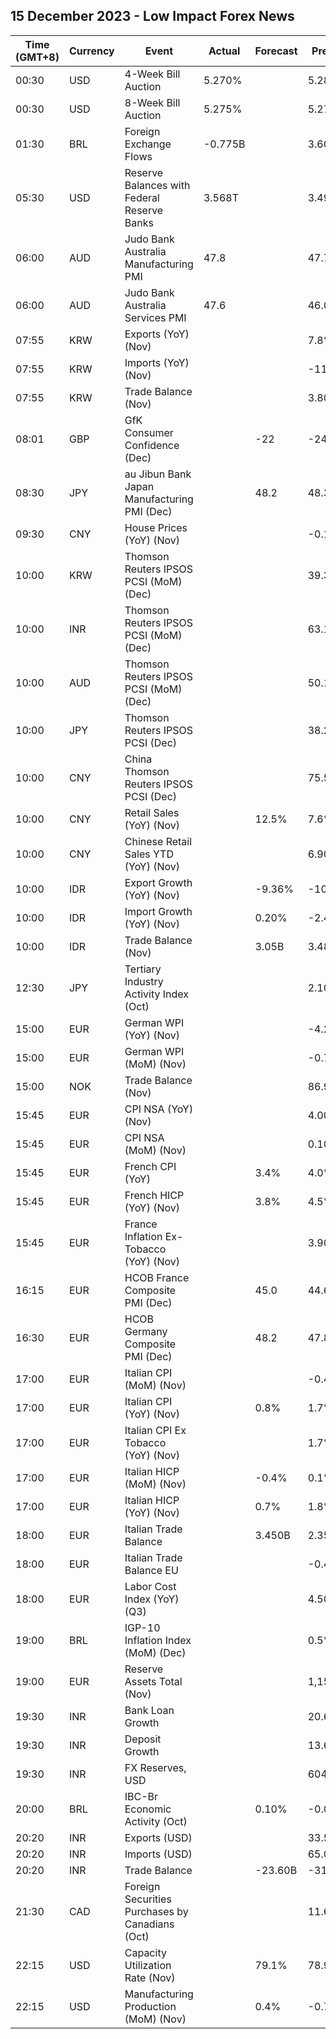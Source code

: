 ## 15 December 2023 - Low Impact Forex News

| Time (GMT+8) | Currency | Event | Actual | Forecast | Previous |
|------|----------|-------|--------|----------|----------|
| 00:30 | USD | 4-Week Bill Auction | 5.270% |  | 5.285% |
| 00:30 | USD | 8-Week Bill Auction | 5.275% |  | 5.275% |
| 01:30 | BRL | Foreign Exchange Flows | -0.775B |  | 3.609B |
| 05:30 | USD | Reserve Balances with Federal Reserve Banks | 3.568T |  | 3.497T |
| 06:00 | AUD | Judo Bank Australia Manufacturing PMI | 47.8 |  | 47.7 |
| 06:00 | AUD | Judo Bank Australia Services PMI | 47.6 |  | 46.0 |
| 07:55 | KRW | Exports (YoY) (Nov) |  |  | 7.8% |
| 07:55 | KRW | Imports (YoY) (Nov) |  |  | -11.6% |
| 07:55 | KRW | Trade Balance (Nov) |  |  | 3.80B |
| 08:01 | GBP | GfK Consumer Confidence (Dec) |  | -22 | -24 |
| 08:30 | JPY | au Jibun Bank Japan Manufacturing PMI (Dec) |  | 48.2 | 48.3 |
| 09:30 | CNY | House Prices (YoY) (Nov) |  |  | -0.1% |
| 10:00 | KRW | Thomson Reuters IPSOS PCSI (MoM) (Dec) |  |  | 39.36 |
| 10:00 | INR | Thomson Reuters IPSOS PCSI (MoM) (Dec) |  |  | 63.11 |
| 10:00 | AUD | Thomson Reuters IPSOS PCSI (MoM) (Dec) |  |  | 50.19 |
| 10:00 | JPY | Thomson Reuters IPSOS PCSI (Dec) |  |  | 38.20 |
| 10:00 | CNY | China Thomson Reuters IPSOS PCSI (Dec) |  |  | 75.58 |
| 10:00 | CNY | Retail Sales (YoY) (Nov) |  | 12.5% | 7.6% |
| 10:00 | CNY | Chinese Retail Sales YTD (YoY) (Nov) |  |  | 6.90% |
| 10:00 | IDR | Export Growth (YoY) (Nov) |  | -9.36% | -10.43% |
| 10:00 | IDR | Import Growth (YoY) (Nov) |  | 0.20% | -2.42% |
| 10:00 | IDR | Trade Balance (Nov) |  | 3.05B | 3.48B |
| 12:30 | JPY | Tertiary Industry Activity Index (Oct) |  |  | 2.10 |
| 15:00 | EUR | German WPI (YoY) (Nov) |  |  | -4.2% |
| 15:00 | EUR | German WPI (MoM) (Nov) |  |  | -0.7% |
| 15:00 | NOK | Trade Balance (Nov) |  |  | 86.9B |
| 15:45 | EUR | CPI NSA (YoY) (Nov) |  |  | 4.00% |
| 15:45 | EUR | CPI NSA (MoM) (Nov) |  |  | 0.10% |
| 15:45 | EUR | French CPI (YoY) |  | 3.4% | 4.0% |
| 15:45 | EUR | French HICP (YoY) (Nov) |  | 3.8% | 4.5% |
| 15:45 | EUR | France Inflation Ex-Tobacco (YoY) (Nov) |  |  | 3.90% |
| 16:15 | EUR | HCOB France Composite PMI (Dec) |  | 45.0 | 44.6 |
| 16:30 | EUR | HCOB Germany Composite PMI (Dec) |  | 48.2 | 47.8 |
| 17:00 | EUR | Italian CPI (MoM) (Nov) |  |  | -0.4% |
| 17:00 | EUR | Italian CPI (YoY) (Nov) |  | 0.8% | 1.7% |
| 17:00 | EUR | Italian CPI Ex Tobacco (YoY) (Nov) |  |  | 1.7% |
| 17:00 | EUR | Italian HICP (MoM) (Nov) |  | -0.4% | 0.1% |
| 17:00 | EUR | Italian HICP (YoY) (Nov) |  | 0.7% | 1.8% |
| 18:00 | EUR | Italian Trade Balance |  | 3.450B | 2.350B |
| 18:00 | EUR | Italian Trade Balance EU |  |  | -0.47B |
| 18:00 | EUR | Labor Cost Index (YoY) (Q3) |  |  | 4.50% |
| 19:00 | BRL | IGP-10 Inflation Index (MoM) (Dec) |  |  | 0.5% |
| 19:00 | EUR | Reserve Assets Total (Nov) |  |  | 1,154.15B |
| 19:30 | INR | Bank Loan Growth |  |  | 20.6% |
| 19:30 | INR | Deposit Growth |  |  | 13.6% |
| 19:30 | INR | FX Reserves, USD |  |  | 604.04B |
| 20:00 | BRL | IBC-Br Economic Activity (Oct) |  | 0.10% | -0.06% |
| 20:20 | INR | Exports (USD) |  |  | 33.57B |
| 20:20 | INR | Imports (USD) |  |  | 65.03B |
| 20:20 | INR | Trade Balance |  | -23.60B | -31.46B |
| 21:30 | CAD | Foreign Securities Purchases by Canadians (Oct) |  |  | 11.60B |
| 22:15 | USD | Capacity Utilization Rate (Nov) |  | 79.1% | 78.9% |
| 22:15 | USD | Manufacturing Production (MoM) (Nov) |  | 0.4% | -0.7% |
